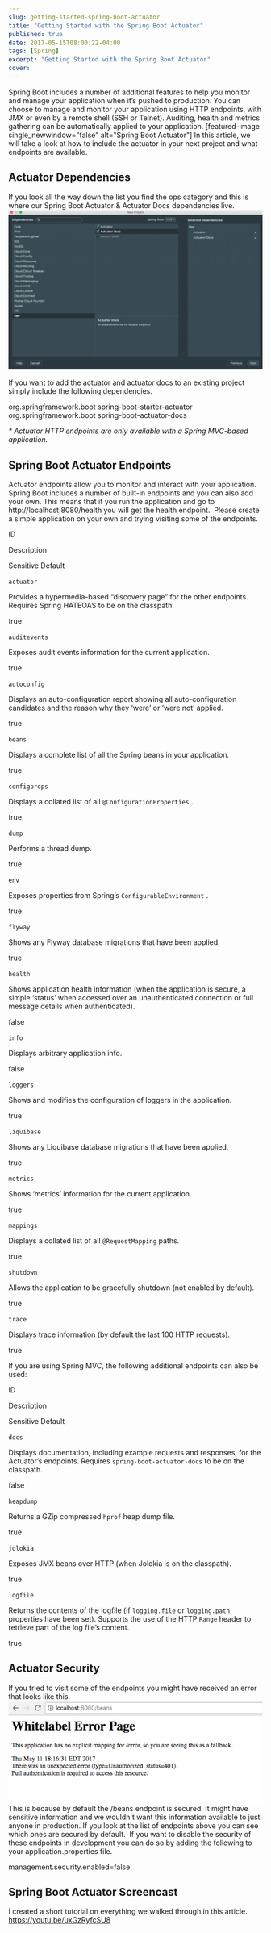 ```yaml
---
slug: getting-started-spring-boot-actuator
title: "Getting Started with the Spring Boot Actuator"
published: true
date: 2017-05-15T08:00:22-04:00
tags: [Spring]
excerpt: "Getting Started with the Spring Boot Actuator"
cover: 
---
```


Spring Boot includes a number of additional features to help you monitor and manage your application when it’s pushed to production. You can choose to manage and monitor your application using HTTP endpoints, with JMX or even by a remote shell (SSH or Telnet). Auditing, health and metrics gathering can be automatically applied to your application. \[featured-image single\_newwindow="false" alt="Spring Boot Actuator"\] In this article, we will take a look at how to include the actuator in your next project and what endpoints are available. 

## Actuator Dependencies

If you look all the way down the list you find the ops category and this is where our Spring Boot Actuator & Actuator Docs dependencies live.  [![](./2017-05-11_18-02-09-1024x645.png)](https://therealdanvega.com/wp-content/uploads/2017/05/2017-05-11_18-02-09.png)

If you want to add the actuator and actuator docs to an existing project simply include the following dependencies. 

<dependency>
    <groupId>org.springframework.boot</groupId>
    <artifactId>spring-boot-starter-actuator</artifactId>
</dependency>
<dependency>
    <groupId>org.springframework.boot</groupId>
    <artifactId>spring-boot-actuator-docs</artifactId>
</dependency>

_\* Actuator HTTP endpoints are only available with a Spring MVC-based application._

## Spring Boot Actuator Endpoints

Actuator endpoints allow you to monitor and interact with your application. Spring Boot includes a number of built-in endpoints and you can also add your own. This means that if you run the application and go to http://localhost:8080/health you will get the health endpoint.  Please create a simple application on your own and trying visiting some of the endpoints. 

ID

Description

Sensitive Default

 `actuator` 

Provides a hypermedia-based “discovery page” for the other endpoints. Requires Spring HATEOAS to be on the classpath.

true

 `auditevents` 

Exposes audit events information for the current application.

true

 `autoconfig` 

Displays an auto-configuration report showing all auto-configuration candidates and the reason why they ‘were’ or ‘were not’ applied.

true

 `beans` 

Displays a complete list of all the Spring beans in your application.

true

 `configprops` 

Displays a collated list of all  `@ConfigurationProperties` .

true

 `dump` 

Performs a thread dump.

true

 `env` 

Exposes properties from Spring’s  `ConfigurableEnvironment` .

true

 `flyway` 

Shows any Flyway database migrations that have been applied.

true

 `health` 

Shows application health information (when the application is secure, a simple ‘status’ when accessed over an unauthenticated connection or full message details when authenticated).

false

 `info` 

Displays arbitrary application info.

false

 `loggers` 

Shows and modifies the configuration of loggers in the application.

true

 `liquibase` 

Shows any Liquibase database migrations that have been applied.

true

 `metrics` 

Shows ‘metrics’ information for the current application.

true

 `mappings` 

Displays a collated list of all  `@RequestMapping`  paths.

true

 `shutdown` 

Allows the application to be gracefully shutdown (not enabled by default).

true

 `trace` 

Displays trace information (by default the last 100 HTTP requests).

true

If you are using Spring MVC, the following additional endpoints can also be used:

ID

Description

Sensitive Default

 `docs` 

Displays documentation, including example requests and responses, for the Actuator’s endpoints. Requires  `spring-boot-actuator-docs`  to be on the classpath.

false

 `heapdump` 

Returns a GZip compressed  `hprof`  heap dump file.

true

 `jolokia` 

Exposes JMX beans over HTTP (when Jolokia is on the classpath).

true

 `logfile` 

Returns the contents of the logfile (if  `logging.file`  or  `logging.path`  properties have been set). Supports the use of the HTTP  `Range`  header to retrieve part of the log file’s content.

true

## Actuator Security

If you tried to visit some of the endpoints you might have received an error that looks like this.  [![](./2017-05-11_18-16-40.png)](./2017-05-11_18-16-40.png) This is because by default the /beans endpoint is secured. It might have sensitive information and we wouldn't want this information available to just anyone in production. If you look at the list of endpoints above you can see which ones are secured by default.  If you want to disable the security of these endpoints in development you can do so by adding the following to your application.properties file.

management.security.enabled=false

## Spring Boot Actuator Screencast

I created a short tutorial on everything we walked through in this article.  https://youtu.be/uxGzRyfcSU8